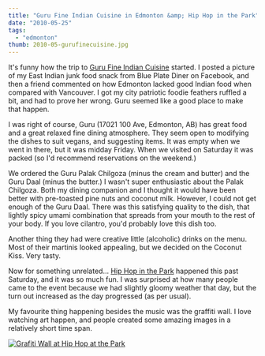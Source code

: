 ```yaml
---
title: "Guru Fine Indian Cuisine in Edmonton &amp; Hip Hop in the Park"
date: "2010-05-25"
tags:
  - "edmonton"
thumb: 2010-05-gurufinecuisine.jpg
---
```


It's funny how the trip to [Guru Fine Indian Cuisine](http://www.gururestaurant.ca/) started. I posted a picture of my East Indian junk food snack from Blue Plate Diner on Facebook, and then a friend commented on how Edmonton lacked good Indian food when compared with Vancouver. I got my city patriotic foodie feathers ruffled a bit, and had to prove her wrong. Guru seemed like a good place to make that happen.  

I was right of course, Guru (17021 100 Ave, Edmonton, AB) has great food and a great relaxed fine dining atmosphere. They seem open to modifying the dishes to suit vegans, and suggesting items. It was empty when we went in there, but it was midday Friday. When we visited on Saturday it was packed (so I'd recommend reservations on the weekend.)  

We ordered the Guru Palak Chilgoza (minus the cream and butter) and the Guru Daal (minus the butter.) I wasn't super enthusiastic about the Palak Chilgoza. Both my dining companion and I thought it would have been better with pre-toasted pine nuts and coconut milk. However, I could not get enough of the Guru Daal. There was this satisfying quality to the dish, that lightly spicy umami combination that spreads from your mouth to the rest of your body. If you love cilantro, you'd probably love this dish too.  

Another thing they had were creative little (alcoholic) drinks on the menu. Most of their martinis looked appealing, but we decided on the Coconut Kiss. Very tasty.

Now for something unrelated... [Hip Hop in the Park](http://hiphopinthepark.ca/) happened this past Saturday, and it was so much fun. I was surprised at how many people came to the event because we had slightly gloomy weather that day, but the turn out increased as the day progressed (as per usual).  

My favourite thing happening besides the music was the graffiti wall. I love watching art happen, and people created some amazing images in a relatively short time span.  

[![Grafiti Wall at Hip Hop at the Park](images/4637730315_e392377e23.jpg)](http://www.flickr.com/photos/prairiev/4637730315/ "Grafiti Wall at Hip Hop at the Park by MeShellG, on Flickr")

